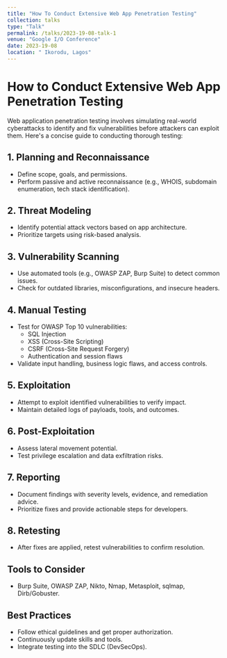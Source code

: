 ```yaml
---
title: "How To Conduct Extensive Web App Penetration Testing"
collection: talks
type: "Talk"
permalink: /talks/2023-19-08-talk-1
venue: "Google I/O Conference"
date: 2023-19-08
location: " Ikorodu, Lagos"
---
```


# How to Conduct Extensive Web App Penetration Testing

Web application penetration testing involves simulating real-world cyberattacks to identify and fix vulnerabilities before attackers can exploit them. Here's a concise guide to conducting thorough testing:

## 1. **Planning and Reconnaissance**
- Define scope, goals, and permissions.
- Perform passive and active reconnaissance (e.g., WHOIS, subdomain enumeration, tech stack identification).

## 2. **Threat Modeling**
- Identify potential attack vectors based on app architecture.
- Prioritize targets using risk-based analysis.

## 3. **Vulnerability Scanning**
- Use automated tools (e.g., OWASP ZAP, Burp Suite) to detect common issues.
- Check for outdated libraries, misconfigurations, and insecure headers.

## 4. **Manual Testing**
- Test for OWASP Top 10 vulnerabilities:
  - SQL Injection
  - XSS (Cross-Site Scripting)
  - CSRF (Cross-Site Request Forgery)
  - Authentication and session flaws
- Validate input handling, business logic flaws, and access controls.

## 5. **Exploitation**
- Attempt to exploit identified vulnerabilities to verify impact.
- Maintain detailed logs of payloads, tools, and outcomes.

## 6. **Post-Exploitation**
- Assess lateral movement potential.
- Test privilege escalation and data exfiltration risks.

## 7. **Reporting**
- Document findings with severity levels, evidence, and remediation advice.
- Prioritize fixes and provide actionable steps for developers.

## 8. **Retesting**
- After fixes are applied, retest vulnerabilities to confirm resolution.

## Tools to Consider
- Burp Suite, OWASP ZAP, Nikto, Nmap, Metasploit, sqlmap, Dirb/Gobuster.

## Best Practices
- Follow ethical guidelines and get proper authorization.
- Continuously update skills and tools.
- Integrate testing into the SDLC (DevSecOps).

